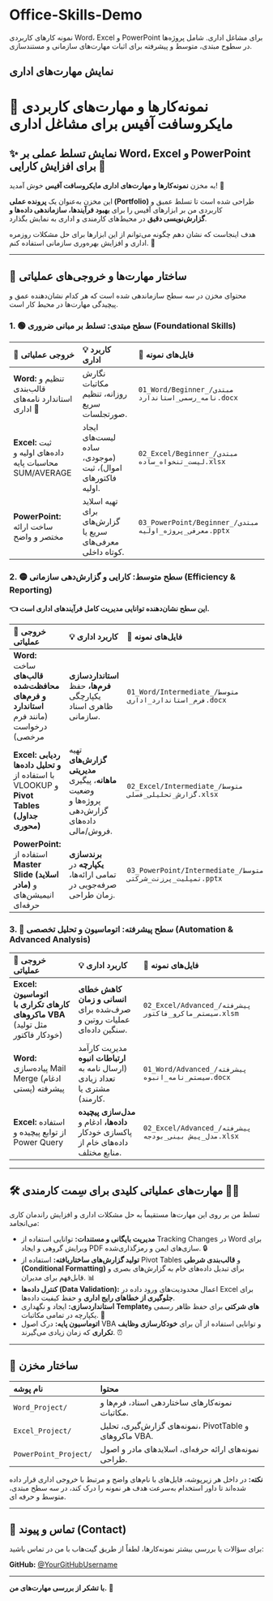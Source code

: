 # Office-Skills-Demo
نمونه کارهای کاربردی Word، Excel و PowerPoint برای مشاغل اداری. شامل پروژه‌ها در سطوح مبتدی، متوسط و پیشرفته برای اثبات مهارت‌های سازمانی و مستندسازی.



**نمایش مهارت‌های اداری**
-----


# 💼 نمونه‌کارها و مهارت‌های کاربردی مایکروسافت آفیس برای مشاغل اداری

## ✨ نمایش تسلط عملی بر Word، Excel و PowerPoint برای افزایش کارایی 🚀

به مخزن **نمونه‌کارها و مهارت‌های اداری مایکروسافت آفیس** خوش آمدید\! 👋

این مخزن به‌عنوان یک **پرونده عملی (Portfolio)** طراحی شده است تا تسلط عمیق و کاربردی من بر ابزارهای آفیس را برای **بهبود فرآیندها، سازماندهی داده‌ها و گزارش‌نویسی دقیق** در محیط‌های کارمندی و اداری به نمایش بگذارد.

هدف اینجاست که نشان دهم چگونه می‌توانم از این ابزارها برای حل مشکلات روزمره اداری و افزایش بهره‌وری سازمانی استفاده کنم. 🎯

-----

## 🔑 ساختار مهارت‌ها و خروجی‌های عملیاتی

محتوای مخزن در سه سطح سازماندهی شده است که هر کدام نشان‌دهنده عمق و پیچیدگی مهارت‌ها در محیط کار است.

### 1\. 🟢 سطح مبتدی: تسلط بر مبانی ضروری (Foundational Skills)

| 📝 خروجی عملیاتی | 💡 کاربرد اداری | 📂 فایل‌های نمونه |
| :--- | :--- | :--- |
| **Word:** تنظیم و قالب‌بندی استاندارد نامه‌های اداری 📄 | نگارش مکاتبات روزانه، تنظیم سریع صورتجلسات. | `01_Word/Beginner_مبتدی/نامه_رسمی_استاندارد.docx` |
| **Excel:** ثبت داده‌های اولیه و محاسبات پایه $\text{SUM}/\text{AVERAGE}$ | ایجاد لیست‌های ساده (موجودی، اموال)، ثبت فاکتورهای اولیه. | `02_Excel/Beginner_مبتدی/لیست_تنخواه_ساده.xlsx` |
| **PowerPoint:** ساخت ارائه مختصر و واضح | تهیه اسلاید برای گزارش‌های سریع یا معرفی‌های کوتاه داخلی. | `03_PowerPoint/Beginner_مبتدی/معرفی_پروژه_اولیه.pptx` |

### 2\. 🟡 سطح متوسط: کارایی و گزارش‌دهی سازمانی (Efficiency & Reporting)

**👈 این سطح نشان‌دهنده توانایی مدیریت کامل فرآیندهای اداری است.**

| 📝 خروجی عملیاتی | 💡 کاربرد اداری | 📂 فایل‌های نمونه |
| :--- | :--- | :--- |
| **Word:** ساخت **قالب‌های محافظت‌شده و فرم‌های استاندارد** (مانند فرم درخواست مرخصی) | **استانداردسازی فرم‌ها،** حفظ یکپارچگی ظاهری اسناد سازمانی. | `01_Word/Intermediate_متوسط/فرم_استاندارد_اداری.docx` |
| **Excel:** **ردیابی و تحلیل داده‌ها** با استفاده از $\text{VLOOKUP}$ و **$\text{Pivot Tables}$ (جداول محوری)** | تهیه **گزارش‌های مدیریتی ماهانه**، پیگیری وضعیت پروژه‌ها و گزارش‌دهی داده‌های فروش/مالی. | `02_Excel/Intermediate_متوسط/گزارش_تحلیلی_فصلی.xlsx` |
| **PowerPoint:** استفاده از **$\text{Master Slide}$ (اسلاید مادر)** و انیمیشن‌های حرفه‌ای | **برندسازی یکپارچه** در تمامی ارائه‌ها، صرفه‌جویی در زمان طراحی. | `03_PowerPoint/Intermediate_متوسط/تمپلیت_پرزنت_شرکتی.pptx` |

### 3\. 🔴 سطح پیشرفته: اتوماسیون و تحلیل تخصصی (Automation & Advanced Analysis)

| 📝 خروجی عملیاتی | 💡 کاربرد اداری | 📂 فایل‌های نمونه |
| :--- | :--- | :--- |
| **Excel:** **اتوماسیون کارهای تکراری با ماکروهای $\text{VBA}$** (مثل تولید خودکار فاکتور) | **کاهش خطای انسانی و زمان** صرف‌شده برای عملیات روتین و سنگین داده‌ای. | `02_Excel/Advanced_پیشرفته/سیستم_ماکرو_فاکتور.xlsm` |
| **Word:** پیاده‌سازی $\text{Mail Merge}$ (ادغام پستی) پیشرفته | مدیریت کارآمد **ارتباطات انبوه** (ارسال نامه به تعداد زیادی مشتری یا کارمند). | `01_Word/Advanced_پیشرفته/سیستم_نامه_انبوه.docx` |
| **Excel:** استفاده از توابع پیچیده و $\text{Power Query}$ | **مدل‌سازی پیچیده داده‌ها،** ادغام و پاکسازی خودکار داده‌های خام از منابع مختلف. | `02_Excel/Advanced_پیشرفته/مدل_پیش بینی_بودجه.xlsx` |

-----

## 🛠️ مهارت‌های عملیاتی کلیدی برای سِمت کارمندی 🧑‍💻

تسلط من بر روی این مهارت‌ها مستقیماً به حل مشکلات اداری و افزایش راندمان کاری می‌انجامد:

  * **مدیریت بایگانی و مستندات:** توانایی استفاده از $\text{Tracking Changes}$ در $\text{Word}$ برای ویرایش گروهی و ایجاد $\text{PDF}$ سازی‌های ایمن و رمزگذاری‌شده. 🔒
  * **تولید گزارش‌های ساختاریافته:** استفاده از $\text{Pivot Tables}$ و **قالب‌بندی شرطی (Conditional Formatting)** برای تبدیل داده‌های خام به گزارش‌های بصری و قابل‌فهم برای مدیران. 📊
  * **کنترل داده‌ها (Data Validation):** اعمال محدودیت‌های ورود داده در $\text{Excel}$ برای **جلوگیری از خطاهای رایج اداری** و حفظ کیفیت داده‌ها.
  * **استانداردسازی:** ایجاد و نگهداری **$\text{Template}$های شرکتی** برای حفظ ظاهر رسمی و یکپارچه در تمامی مکاتبات. 📜
  * **اتوماسیون پایه:** درک اصول $\text{VBA}$ و توانایی استفاده از آن برای **خودکارسازی وظایف تکراری** که زمان زیادی می‌گیرند. ⏰

-----

## 📂 ساختار مخزن

| نام پوشه | محتوا |
| :--- | :--- |
| `Word_Project/` | نمونه‌کارهای ساختاردهی اسناد، فرم‌ها و مکاتبات. |
| `Excel_Project/` | نمونه‌های گزارش‌گیری، تحلیل، PivotTable و ماکروهای $\text{VBA}$. |
| `PowerPoint_Project/` | نمونه‌های ارائه حرفه‌ای، اسلایدهای مادر و اصول طراحی. |

**نکته:** در داخل هر زیرپوشه، فایل‌های با نام‌های واضح و مرتبط با خروجی اداری قرار داده شده‌اند تا داور استخدام به‌سرعت هدف هر نمونه را درک کند، در سه سطح مبتدی، متوسط و حرفه ای.

-----

## 📧 تماس و پیوند (Contact)

برای سؤالات یا بررسی بیشتر نمونه‌کارها، لطفاً از طریق گیت‌هاب با من در تماس باشید:

**GitHub:** [@YourGitHubUsername](https://www.google.com/search?q=https://github.com/maryam403)

-----

**با تشکر از بررسی مهارت‌های من.** 🙏
